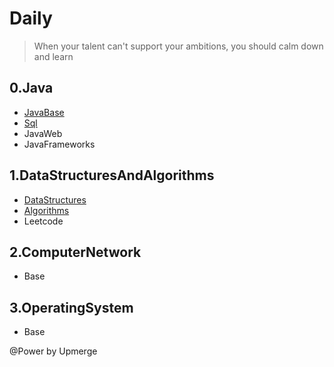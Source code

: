# Daily
> When your talent can't support your ambitions, you should calm down and learn
## 0.Java
+ [JavaBase](https://github.com/Upmerge/Daily/tree/master/0.Java/0.JavaBase)
+ [Sql](https://github.com/Upmerge/Daily/tree/master/0.Java/1.Sql)
+ JavaWeb
+ JavaFrameworks
## 1.DataStructuresAndAlgorithms
+ [DataStructures](https://github.com/Upmerge/Daily/tree/master/1.DataStructuresAndAlgorithms/0.DateStructures)
+ [Algorithms](https://github.com/Upmerge/Daily/tree/master/1.DataStructuresAndAlgorithms/0.Algorithms)
+ Leetcode
## 2.ComputerNetwork
+ Base
## 3.OperatingSystem
+ Base


@Power by Upmerge